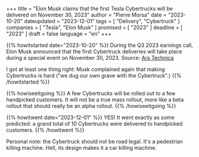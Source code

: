 +++
title     			= "Elon Musk claims that the first Tesla Cybertrucks will be delivered on November 30, 2023"
author  		  = "Pierre Morsa"
date 		      = "2023-10-20"
dateupdated   = "2023-12-01"
tags			 		= [ "Delivery", "Cybertruck" ]
companies			= [ "Tesla", "Elon Musk" ]
promised			= [ "2023" ]
deadline				= [ "2023" ]
draft      		= false
language				= "en"
+++

{{% howitstarted date="2023-10-20" %}}
During the Q3 2023 earnings call, Elon Musk announced that the first Cybertruck deliveries will take place during a special event on November 30, 2023. Source: [Ars Technica](https://arstechnica.com/cars/2023/10/elon-musk-talks-tesla-we-dug-our-own-grave-with-the-cybertruck/)

I got at least one thing right: Musk complained again that making Cybertrucks is hard ("we dug our own grave with the Cybertruck".)
{{% /howitstarted %}}

<!--more-->

{{% howiseeitgoing %}}
A few Cybertrucks will be rolled out to a few handpicked customers. It will not be a true mass rollout, more like a beta rollout that should really be an alpha rollout.
{{% /howiseeitgoing %}}

{{% howitwent date="2023-12-01" %}}
YES! It went exactly as some predicted: a grand total of 10 Cybertrucks were delivered to handpicked customers.
{{% /howitwent %}}

Personal note: the Cybertruck should not be road legal. It's a pedestrian killing machine. Hell, its design makes it a car killing machine.
